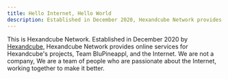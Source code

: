 ```yaml
---
title: Hello Internet, Hello World
description: Established in December 2020, Hexandcube Network provides online services for the Internet.
---
```


This is Hexandcube Network. Established in December 2020 by [Hexandcube](https://hexandcube.eu.org), Hexandcube Network provides online services for Hexandcube's projects, Team BluPineappl, and the Internet. We are not a company, We are a team of people who are passionate about the Internet, working together to make it better.
